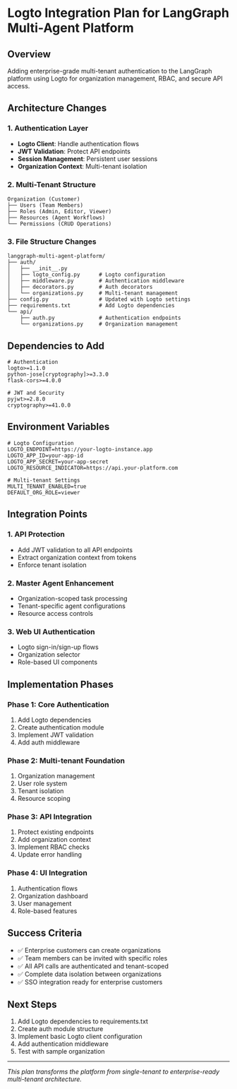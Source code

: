 # Logto Integration Plan for LangGraph Multi-Agent Platform

## Overview
Adding enterprise-grade multi-tenant authentication to the LangGraph platform using Logto for organization management, RBAC, and secure API access.

## Architecture Changes

### 1. Authentication Layer
- **Logto Client**: Handle authentication flows
- **JWT Validation**: Protect API endpoints
- **Session Management**: Persistent user sessions
- **Organization Context**: Multi-tenant isolation

### 2. Multi-Tenant Structure
```
Organization (Customer)
├── Users (Team Members)
├── Roles (Admin, Editor, Viewer)
├── Resources (Agent Workflows)
└── Permissions (CRUD Operations)
```

### 3. File Structure Changes
```
langgraph-multi-agent-platform/
├── auth/
│   ├── __init__.py
│   ├── logto_config.py      # Logto configuration
│   ├── middleware.py        # Authentication middleware
│   ├── decorators.py        # Auth decorators
│   └── organizations.py     # Multi-tenant management
├── config.py                # Updated with Logto settings
├── requirements.txt         # Add Logto dependencies
└── api/
    ├── auth.py              # Authentication endpoints
    └── organizations.py     # Organization management
```

## Dependencies to Add
```
# Authentication
logto>=1.1.0
python-jose[cryptography]>=3.3.0
flask-cors>=4.0.0

# JWT and Security
pyjwt>=2.8.0
cryptography>=41.0.0
```

## Environment Variables
```
# Logto Configuration
LOGTO_ENDPOINT=https://your-logto-instance.app
LOGTO_APP_ID=your-app-id
LOGTO_APP_SECRET=your-app-secret
LOGTO_RESOURCE_INDICATOR=https://api.your-platform.com

# Multi-tenant Settings
MULTI_TENANT_ENABLED=true
DEFAULT_ORG_ROLE=viewer
```

## Integration Points

### 1. API Protection
- Add JWT validation to all API endpoints
- Extract organization context from tokens
- Enforce tenant isolation

### 2. Master Agent Enhancement
- Organization-scoped task processing
- Tenant-specific agent configurations
- Resource access controls

### 3. Web UI Authentication
- Logto sign-in/sign-up flows
- Organization selector
- Role-based UI components

## Implementation Phases

### Phase 1: Core Authentication
1. Add Logto dependencies
2. Create authentication module
3. Implement JWT validation
4. Add auth middleware

### Phase 2: Multi-tenant Foundation  
1. Organization management
2. User role system
3. Tenant isolation
4. Resource scoping

### Phase 3: API Integration
1. Protect existing endpoints
2. Add organization context
3. Implement RBAC checks
4. Update error handling

### Phase 4: UI Integration
1. Authentication flows
2. Organization dashboard
3. User management
4. Role-based features

## Success Criteria
- ✅ Enterprise customers can create organizations
- ✅ Team members can be invited with specific roles
- ✅ All API calls are authenticated and tenant-scoped
- ✅ Complete data isolation between organizations
- ✅ SSO integration ready for enterprise customers

## Next Steps
1. Add Logto dependencies to requirements.txt
2. Create auth module structure
3. Implement basic Logto client configuration
4. Add authentication middleware
5. Test with sample organization

---
*This plan transforms the platform from single-tenant to enterprise-ready multi-tenant architecture.*